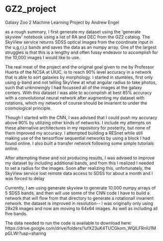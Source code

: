 # GZ2_project

<p> Galaxy Zoo 2 Machine Learning Project by Andrew Engel</p>

<p>as a rough summary, I first generate my dataset using the 'generate skyview' notebook using a list of RA and DEC from the GZ2 catalog. The SkyView service returns SDSS optical images from the coordinate input in the u,g,r,i,z bands and saves the data as an numpy array. One of the largest struggles is that this is a lengthy and often fussy endeavor to accomplish for the 10,000 images I would like to use.</p>

<p>The real meat of the project and the original goal given to me by Professor Huerta of the NCSA at UIUC, is to reach 90% level accuracy in a network that is able to sort galaxies by morphology. I started in stumbles, first only using g-band and not telling SkyView at what angular radius to take photos, such that unknowingly I had focussed all of the images at the galaxy centers. With this dataset I was able to accomplish at best 85% accuracy with a convolutional neural network after augmenting my dataset with rotations, which my network of course should be invarient to under the cosmological principle.</p>

<p>Though I started with the CNN, I was advised that I could push my accuracy above 90% by utilizing other kinds of networks. I include my attempts on these alternative architectures in my repository for posterity, but none of them improved my accuracy. I attempted building a RESnet while still making use of the tensorflow sequential networks by using a block I had found online. I also built a transfer network following some simple tutorials online.</p>

<p>After attempting these and not producing results, I was advised to improve my dataset by including additional bands, and from this I realized I needed to set a radius for the images. Soon after realizing this, unfortunately, the SkyView service lost remote data access to SDSS for about a month and I was forced to delay</p>

<p>Currently, I am using generate skyview to generate 10,000 numpy arrays of 5 SDSS bands, and then will use some of the CNN code I have to build a network that will flow from that directory to generate a rotationall invarient network. the dataset is improved in resolution-- I was originally only using 28x28 images and now am moving to 64x64 images. As well as including all five bands.</p>

<p>The data needed to run the code is available to download here: https://drive.google.com/drive/folders/1ufX23uK4TUCGkom_WQlLFRnlU1MpGLWr?usp=sharing </p>
